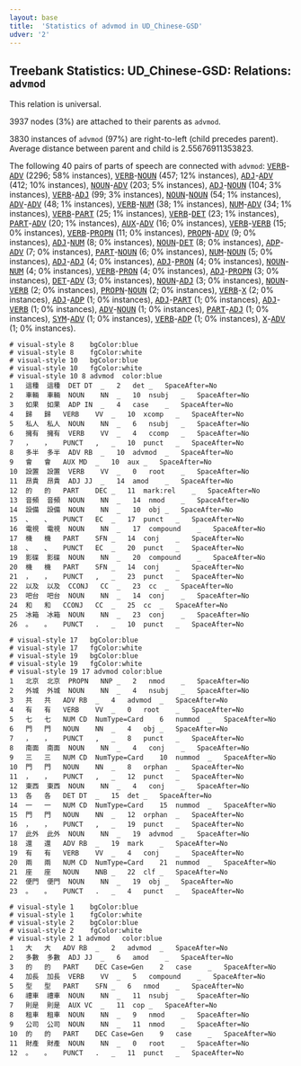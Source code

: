 ```yaml
---
layout: base
title:  'Statistics of advmod in UD_Chinese-GSD'
udver: '2'
---
```


## Treebank Statistics: UD_Chinese-GSD: Relations: `advmod`

This relation is universal.

3937 nodes (3%) are attached to their parents as `advmod`.

3830 instances of `advmod` (97%) are right-to-left (child precedes parent).
Average distance between parent and child is 2.55676911353823.

The following 40 pairs of parts of speech are connected with `advmod`: <tt><a href="zh_gsd-pos-VERB.html">VERB</a></tt>-<tt><a href="zh_gsd-pos-ADV.html">ADV</a></tt> (2296; 58% instances), <tt><a href="zh_gsd-pos-VERB.html">VERB</a></tt>-<tt><a href="zh_gsd-pos-NOUN.html">NOUN</a></tt> (457; 12% instances), <tt><a href="zh_gsd-pos-ADJ.html">ADJ</a></tt>-<tt><a href="zh_gsd-pos-ADV.html">ADV</a></tt> (412; 10% instances), <tt><a href="zh_gsd-pos-NOUN.html">NOUN</a></tt>-<tt><a href="zh_gsd-pos-ADV.html">ADV</a></tt> (203; 5% instances), <tt><a href="zh_gsd-pos-ADJ.html">ADJ</a></tt>-<tt><a href="zh_gsd-pos-NOUN.html">NOUN</a></tt> (104; 3% instances), <tt><a href="zh_gsd-pos-VERB.html">VERB</a></tt>-<tt><a href="zh_gsd-pos-ADJ.html">ADJ</a></tt> (99; 3% instances), <tt><a href="zh_gsd-pos-NOUN.html">NOUN</a></tt>-<tt><a href="zh_gsd-pos-NOUN.html">NOUN</a></tt> (54; 1% instances), <tt><a href="zh_gsd-pos-ADV.html">ADV</a></tt>-<tt><a href="zh_gsd-pos-ADV.html">ADV</a></tt> (48; 1% instances), <tt><a href="zh_gsd-pos-VERB.html">VERB</a></tt>-<tt><a href="zh_gsd-pos-NUM.html">NUM</a></tt> (38; 1% instances), <tt><a href="zh_gsd-pos-NUM.html">NUM</a></tt>-<tt><a href="zh_gsd-pos-ADV.html">ADV</a></tt> (34; 1% instances), <tt><a href="zh_gsd-pos-VERB.html">VERB</a></tt>-<tt><a href="zh_gsd-pos-PART.html">PART</a></tt> (25; 1% instances), <tt><a href="zh_gsd-pos-VERB.html">VERB</a></tt>-<tt><a href="zh_gsd-pos-DET.html">DET</a></tt> (23; 1% instances), <tt><a href="zh_gsd-pos-PART.html">PART</a></tt>-<tt><a href="zh_gsd-pos-ADV.html">ADV</a></tt> (20; 1% instances), <tt><a href="zh_gsd-pos-AUX.html">AUX</a></tt>-<tt><a href="zh_gsd-pos-ADV.html">ADV</a></tt> (16; 0% instances), <tt><a href="zh_gsd-pos-VERB.html">VERB</a></tt>-<tt><a href="zh_gsd-pos-VERB.html">VERB</a></tt> (15; 0% instances), <tt><a href="zh_gsd-pos-VERB.html">VERB</a></tt>-<tt><a href="zh_gsd-pos-PROPN.html">PROPN</a></tt> (11; 0% instances), <tt><a href="zh_gsd-pos-PROPN.html">PROPN</a></tt>-<tt><a href="zh_gsd-pos-ADV.html">ADV</a></tt> (9; 0% instances), <tt><a href="zh_gsd-pos-ADJ.html">ADJ</a></tt>-<tt><a href="zh_gsd-pos-NUM.html">NUM</a></tt> (8; 0% instances), <tt><a href="zh_gsd-pos-NOUN.html">NOUN</a></tt>-<tt><a href="zh_gsd-pos-DET.html">DET</a></tt> (8; 0% instances), <tt><a href="zh_gsd-pos-ADP.html">ADP</a></tt>-<tt><a href="zh_gsd-pos-ADV.html">ADV</a></tt> (7; 0% instances), <tt><a href="zh_gsd-pos-PART.html">PART</a></tt>-<tt><a href="zh_gsd-pos-NOUN.html">NOUN</a></tt> (6; 0% instances), <tt><a href="zh_gsd-pos-NUM.html">NUM</a></tt>-<tt><a href="zh_gsd-pos-NOUN.html">NOUN</a></tt> (5; 0% instances), <tt><a href="zh_gsd-pos-ADJ.html">ADJ</a></tt>-<tt><a href="zh_gsd-pos-ADJ.html">ADJ</a></tt> (4; 0% instances), <tt><a href="zh_gsd-pos-ADJ.html">ADJ</a></tt>-<tt><a href="zh_gsd-pos-PRON.html">PRON</a></tt> (4; 0% instances), <tt><a href="zh_gsd-pos-NOUN.html">NOUN</a></tt>-<tt><a href="zh_gsd-pos-NUM.html">NUM</a></tt> (4; 0% instances), <tt><a href="zh_gsd-pos-VERB.html">VERB</a></tt>-<tt><a href="zh_gsd-pos-PRON.html">PRON</a></tt> (4; 0% instances), <tt><a href="zh_gsd-pos-ADJ.html">ADJ</a></tt>-<tt><a href="zh_gsd-pos-PROPN.html">PROPN</a></tt> (3; 0% instances), <tt><a href="zh_gsd-pos-DET.html">DET</a></tt>-<tt><a href="zh_gsd-pos-ADV.html">ADV</a></tt> (3; 0% instances), <tt><a href="zh_gsd-pos-NOUN.html">NOUN</a></tt>-<tt><a href="zh_gsd-pos-ADJ.html">ADJ</a></tt> (3; 0% instances), <tt><a href="zh_gsd-pos-NOUN.html">NOUN</a></tt>-<tt><a href="zh_gsd-pos-VERB.html">VERB</a></tt> (2; 0% instances), <tt><a href="zh_gsd-pos-PROPN.html">PROPN</a></tt>-<tt><a href="zh_gsd-pos-NOUN.html">NOUN</a></tt> (2; 0% instances), <tt><a href="zh_gsd-pos-VERB.html">VERB</a></tt>-<tt><a href="zh_gsd-pos-X.html">X</a></tt> (2; 0% instances), <tt><a href="zh_gsd-pos-ADJ.html">ADJ</a></tt>-<tt><a href="zh_gsd-pos-ADP.html">ADP</a></tt> (1; 0% instances), <tt><a href="zh_gsd-pos-ADJ.html">ADJ</a></tt>-<tt><a href="zh_gsd-pos-PART.html">PART</a></tt> (1; 0% instances), <tt><a href="zh_gsd-pos-ADJ.html">ADJ</a></tt>-<tt><a href="zh_gsd-pos-VERB.html">VERB</a></tt> (1; 0% instances), <tt><a href="zh_gsd-pos-ADV.html">ADV</a></tt>-<tt><a href="zh_gsd-pos-NOUN.html">NOUN</a></tt> (1; 0% instances), <tt><a href="zh_gsd-pos-PART.html">PART</a></tt>-<tt><a href="zh_gsd-pos-ADJ.html">ADJ</a></tt> (1; 0% instances), <tt><a href="zh_gsd-pos-SYM.html">SYM</a></tt>-<tt><a href="zh_gsd-pos-ADV.html">ADV</a></tt> (1; 0% instances), <tt><a href="zh_gsd-pos-VERB.html">VERB</a></tt>-<tt><a href="zh_gsd-pos-ADP.html">ADP</a></tt> (1; 0% instances), <tt><a href="zh_gsd-pos-X.html">X</a></tt>-<tt><a href="zh_gsd-pos-ADV.html">ADV</a></tt> (1; 0% instances).


~~~ conllu
# visual-style 8	bgColor:blue
# visual-style 8	fgColor:white
# visual-style 10	bgColor:blue
# visual-style 10	fgColor:white
# visual-style 10 8 advmod	color:blue
1	這種	這種	DET	DT	_	2	det	_	SpaceAfter=No
2	車輛	車輛	NOUN	NN	_	10	nsubj	_	SpaceAfter=No
3	如果	如果	ADP	IN	_	4	case	_	SpaceAfter=No
4	歸	歸	VERB	VV	_	10	xcomp	_	SpaceAfter=No
5	私人	私人	NOUN	NN	_	6	nsubj	_	SpaceAfter=No
6	擁有	擁有	VERB	VV	_	4	ccomp	_	SpaceAfter=No
7	，	，	PUNCT	,	_	10	punct	_	SpaceAfter=No
8	多半	多半	ADV	RB	_	10	advmod	_	SpaceAfter=No
9	會	會	AUX	MD	_	10	aux	_	SpaceAfter=No
10	設置	設置	VERB	VV	_	0	root	_	SpaceAfter=No
11	昂貴	昂貴	ADJ	JJ	_	14	amod	_	SpaceAfter=No
12	的	的	PART	DEC	_	11	mark:rel	_	SpaceAfter=No
13	音頻	音頻	NOUN	NN	_	14	nmod	_	SpaceAfter=No
14	設備	設備	NOUN	NN	_	10	obj	_	SpaceAfter=No
15	、	、	PUNCT	EC	_	17	punct	_	SpaceAfter=No
16	電視	電視	NOUN	NN	_	17	compound	_	SpaceAfter=No
17	機	機	PART	SFN	_	14	conj	_	SpaceAfter=No
18	、	、	PUNCT	EC	_	20	punct	_	SpaceAfter=No
19	影碟	影碟	NOUN	NN	_	20	compound	_	SpaceAfter=No
20	機	機	PART	SFN	_	14	conj	_	SpaceAfter=No
21	，	，	PUNCT	,	_	23	punct	_	SpaceAfter=No
22	以及	以及	CCONJ	CC	_	23	cc	_	SpaceAfter=No
23	吧台	吧台	NOUN	NN	_	14	conj	_	SpaceAfter=No
24	和	和	CCONJ	CC	_	25	cc	_	SpaceAfter=No
25	冰箱	冰箱	NOUN	NN	_	23	conj	_	SpaceAfter=No
26	。	。	PUNCT	.	_	10	punct	_	SpaceAfter=No

~~~


~~~ conllu
# visual-style 17	bgColor:blue
# visual-style 17	fgColor:white
# visual-style 19	bgColor:blue
# visual-style 19	fgColor:white
# visual-style 19 17 advmod	color:blue
1	北京	北京	PROPN	NNP	_	2	nmod	_	SpaceAfter=No
2	外城	外城	NOUN	NN	_	4	nsubj	_	SpaceAfter=No
3	共	共	ADV	RB	_	4	advmod	_	SpaceAfter=No
4	有	有	VERB	VV	_	0	root	_	SpaceAfter=No
5	七	七	NUM	CD	NumType=Card	6	nummod	_	SpaceAfter=No
6	門	門	NOUN	NN	_	4	obj	_	SpaceAfter=No
7	，	，	PUNCT	,	_	8	punct	_	SpaceAfter=No
8	南面	南面	NOUN	NN	_	4	conj	_	SpaceAfter=No
9	三	三	NUM	CD	NumType=Card	10	nummod	_	SpaceAfter=No
10	門	門	NOUN	NN	_	8	orphan	_	SpaceAfter=No
11	，	，	PUNCT	,	_	12	punct	_	SpaceAfter=No
12	東西	東西	NOUN	NN	_	4	conj	_	SpaceAfter=No
13	各	各	DET	DT	_	15	det	_	SpaceAfter=No
14	一	一	NUM	CD	NumType=Card	15	nummod	_	SpaceAfter=No
15	門	門	NOUN	NN	_	12	orphan	_	SpaceAfter=No
16	，	，	PUNCT	,	_	19	punct	_	SpaceAfter=No
17	此外	此外	NOUN	NN	_	19	advmod	_	SpaceAfter=No
18	還	還	ADV	RB	_	19	mark	_	SpaceAfter=No
19	有	有	VERB	VV	_	4	conj	_	SpaceAfter=No
20	兩	兩	NUM	CD	NumType=Card	21	nummod	_	SpaceAfter=No
21	座	座	NOUN	NNB	_	22	clf	_	SpaceAfter=No
22	便門	便門	NOUN	NN	_	19	obj	_	SpaceAfter=No
23	。	。	PUNCT	.	_	4	punct	_	SpaceAfter=No

~~~


~~~ conllu
# visual-style 1	bgColor:blue
# visual-style 1	fgColor:white
# visual-style 2	bgColor:blue
# visual-style 2	fgColor:white
# visual-style 2 1 advmod	color:blue
1	大	大	ADV	RB	_	2	advmod	_	SpaceAfter=No
2	多數	多數	ADJ	JJ	_	6	amod	_	SpaceAfter=No
3	的	的	PART	DEC	Case=Gen	2	case	_	SpaceAfter=No
4	加長	加長	VERB	VV	_	5	compound	_	SpaceAfter=No
5	型	型	PART	SFN	_	6	nmod	_	SpaceAfter=No
6	禮車	禮車	NOUN	NN	_	11	nsubj	_	SpaceAfter=No
7	則是	則是	AUX	VC	_	11	cop	_	SpaceAfter=No
8	租車	租車	NOUN	NN	_	9	nmod	_	SpaceAfter=No
9	公司	公司	NOUN	NN	_	11	nmod	_	SpaceAfter=No
10	的	的	PART	DEC	Case=Gen	9	case	_	SpaceAfter=No
11	財產	財產	NOUN	NN	_	0	root	_	SpaceAfter=No
12	。	。	PUNCT	.	_	11	punct	_	SpaceAfter=No

~~~


